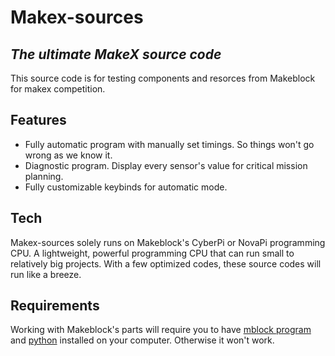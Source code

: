 # Makex-sources

## _The ultimate MakeX source code_

This source code is for testing components and resorces from Makeblock for makex competition.

## Features
- Fully automatic program with manually set timings. So things won't go wrong as we know it.
- Diagnostic program. Display every sensor's value for critical mission planning.
- Fully customizable keybinds for automatic mode.

## Tech
Makex-sources solely runs on Makeblock's CyberPi or NovaPi programming CPU. A lightweight, powerful programming CPU that can run small to relatively big projects. With a few optimized codes, these source codes will run like a breeze.

## Requirements
Working with Makeblock's parts will require you to have [mblock program](https://mblock.makeblock.com/en-us/) and [python](https://www.python.org) installed on your computer. Otherwise it won't work.
